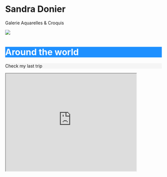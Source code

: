 # Sandra Donier
Galerie 
Aquarelles & Croquis
<html>
<head>
<title>Page Title</title>
</head>
<body>
<img src="http://img.over-blog-kiwi.com/1/49/20/96/20150706/ob_64f14e_15-04-22-4.jpg">
  
<h1 style="background-color:DodgerBlue;color:White;">Around the world</h1>
<p style="background-color:WhiteSmoke;color:DogerBlue;">Check my last trip</p>

</body>
</html>
<iframe width="420" height="315"
src="https://www.youtube.com/watch?v=pZFgpLO97ag">
</iframe>
